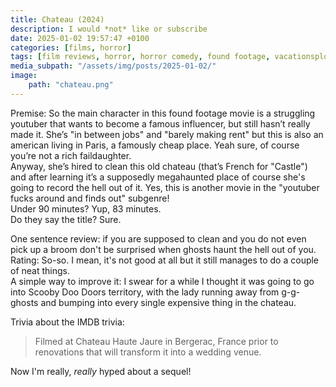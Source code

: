 ```yaml
---
title: Chateau (2024)
description: I would *not* like or subscribe
date: 2025-01-02 19:57:47 +0100
categories: [films, horror]
tags: [film reviews, horror, horror comedy, found footage, vacationsploitation, haunted-housesploitation, influencers!, they say the title]
media_subpath: "/assets/img/posts/2025-01-02/"
image:
    path: "chateau.png"
---
```

<span class="reviewsection">Premise:</span> So the main character in this found footage movie is a struggling youtuber that wants to become a famous influencer, but still hasn’t really made it. She’s "in between jobs" and "barely making rent" but this is also an american living in Paris, a famously cheap place. Yeah sure, of course you’re not a rich faildaughter.<br/>
Anyway, she’s hired to clean this old chateau (that’s French for "Castle") and after learning it’s a supposedly megahaunted place of course she's going to record the hell out of it. Yes, this is another movie in the "youtuber fucks around and finds out" subgenre!<br/>
<span class="reviewsection">Under 90 minutes?</span> Yup, 83 minutes.<br/>
<span class="reviewsection">Do they say the title?</span> Sure.<br/>

<span class="reviewsection">One sentence review:</span> if you are supposed to clean and you do not even pick up a broom don't be surprised when ghosts haunt the hell out of you.<br/>
<span class="reviewsection">Rating:</span> So-so. I mean, it's not good at all but it still manages to do a couple of neat things.<br/>
<span class="reviewsection">A simple way to improve it:</span> I swear for a while I thought it was going to go into Scooby Doo Doors territory, with the lady running away from g-g-ghosts and bumping into every single expensive thing in the chateau.

<span class="reviewsection">Trivia about the IMDB trivia:</span><br/>
> Filmed at Chateau Haute Jaure in Bergerac, France prior to renovations that will transform it into a wedding venue.

Now I'm really, *really* hyped about a sequel!